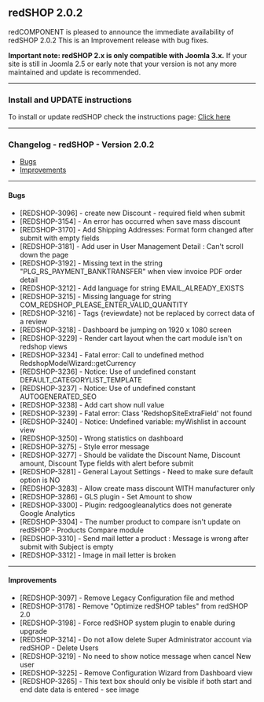 ## redSHOP 2.0.2
redCOMPONENT is pleased to announce the immediate availability of redSHOP 2.0.2 This is an Improvement release with bug fixes.

<b>Important note: redSHOP 2.x is only compatible with Joomla 3.x.</b> If your site is still in Joomla 2.5 or early note that your version is not any more maintained and update is recommended.

<hr>

### Install and UPDATE instructions
<!-- We need change the url -->
To install or update redSHOP check the instructions page: <a href="https://docs.redcomponent.com/article/125-updating-redshop">Click here</a>

<hr>

### Changelog - redSHOP - Version 2.0.2

<ul>
<li><a href="#bugs">Bugs</a>
<li><a href="#improvements">Improvements</a>
</ul>

<hr>

<h4 id="bugs">Bugs</h4>

<ul>
<li>[REDSHOP-3096] - create new Discount - required field when submit
<li>[REDSHOP-3154] - An error has occurred when save mass discount
<li>[REDSHOP-3170] - Add Shipping Addresses: Format form changed after submit with empty fields
<li>[REDSHOP-3181] - Add user in User Management Detail : Can't scroll down the page
<li>[REDSHOP-3192] - Missing text in the string "PLG_RS_PAYMENT_BANKTRANSFER" when view invoice PDF order detail
<li>[REDSHOP-3212] - Add language for string EMAIL_ALREADY_EXISTS
<li>[REDSHOP-3215] - Missing language for string COM_REDSHOP_PLEASE_ENTER_VALID_QUANTITY
<li>[REDSHOP-3216] - Tags {reviewdate} not be replaced by correct data of a review
<li>[REDSHOP-3218] - Dashboard be jumping on 1920 x 1080 screen
<li>[REDSHOP-3229] - Render cart layout when the cart module isn't on redshop views
<li>[REDSHOP-3234] - Fatal error: Call to undefined method RedshopModelWizard::getCurrency
<li>[REDSHOP-3236] - Notice: Use of undefined constant DEFAULT_CATEGORYLIST_TEMPLATE
<li>[REDSHOP-3237] - Notice: Use of undefined constant AUTOGENERATED_SEO
<li>[REDSHOP-3238] - Add cart show null value
<li>[REDSHOP-3239] - Fatal error: Class 'RedshopSiteExtraField' not found
<li>[REDSHOP-3240] - Notice: Undefined variable: myWishlist in account view
<li>[REDSHOP-3250] - Wrong statistics on dashboard
<li>[REDSHOP-3275] - Style error message
<li>[REDSHOP-3277] - Should be validate the Discount Name, Discount amount, Discount Type fields with alert before submit
<li>[REDSHOP-3281] - General Layout Settings - Need to make sure default option is NO
<li>[REDSHOP-3283] - Allow create mass discount WITH manufacturer only
<li>[REDSHOP-3286] - GLS plugin - Set Amount to show
<li>[REDSHOP-3300] - Plugin: redgoogleanalytics does not generate Google Analytics
<li>[REDSHOP-3304] - The number product to compare isn't update on redSHOP - Products Compare module
<li>[REDSHOP-3310] - Send mail letter a product : Message is wrong after submit with Subject is empty
<li>[REDSHOP-3312] - Image in mail letter is broken
</ul>

<hr>

<h4 id="improvements">Improvements</h4>

<ul>
<li>[REDSHOP-3097] - Remove Legacy Configuration file and method
<li>[REDSHOP-3178] - Remove "Optimize redSHOP tables" from redSHOP 2.0
<li>[REDSHOP-3198] - Force redSHOP system plugin to enable during upgrade
<li>[REDSHOP-3214] - Do not allow delete Super Administrator account via redSHOP - Delete Users
<li>[REDSHOP-3219] - No need to show notice message when cancel New user
<li>[REDSHOP-3225] - Remove Configuration Wizard from Dashboard view
<li>[REDSHOP-3265] - This text box should only be visible if both start and end date data is entered - see image
</ul>